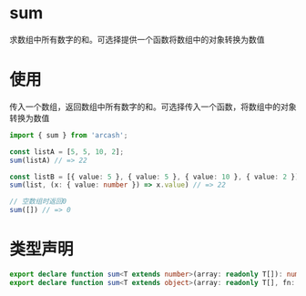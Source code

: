 # sum

求数组中所有数字的和。可选择提供一个函数将数组中的对象转换为数值

# 使用

传入一个数组，返回数组中所有数字的和。可选择传入一个函数，将数组中的对象转换为数值

```TypeScript
import { sum } from 'arcash';

const listA = [5, 5, 10, 2];
sum(listA) // => 22

const listB = [{ value: 5 }, { value: 5 }, { value: 10 }, { value: 2 }]
sum(list, (x: { value: number }) => x.value) // => 22

// 空数组时返回0
sum([]) // => 0
```

# 类型声明

```typescript
export declare function sum<T extends number>(array: readonly T[]): number
export declare function sum<T extends object>(array: readonly T[], fn: (item: T) => number): number
```
